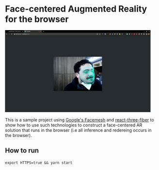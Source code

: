 # Face-centered Augmented Reality for the browser

  ![demo](./public/demo.gif)

  This is a sample project using [Google's Facemesh](https://github.com/tensorflow/tfjs-models/tree/master/facemesh) and [react-three-fiber](https://github.com/react-spring/react-three-fiber) to show how to use such technologies to construct a face-centered AR solution that runs in the browser (i.e all inference and redereing occurs in the browser).



## How to run


``` export HTTPS=true && yarn start ```
